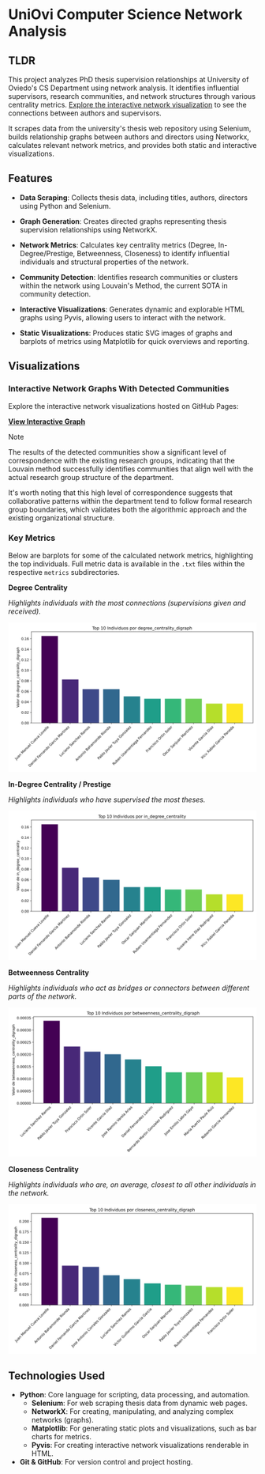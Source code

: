 # UniOvi Computer Science Network Analysis

## TLDR

This project analyzes PhD thesis supervision relationships at University of Oviedo's CS
Department using network analysis. It identifies influential supervisors, research
communities, and network structures through various centrality metrics.
[Explore the interactive network visualization](https://pablomsales.github.io/uniovi-cs-network/)
to see the connections between authors and supervisors.

It scrapes data from the university's thesis web repository using Selenium, builds
relationship graphs between authors and directors using Networkx, calculates relevant
network metrics, and provides both static and interactive visualizations.

## Features

*   **Data Scraping**: Collects thesis data, including titles, authors, directors
                        using Python and Selenium.

*   **Graph Generation**: Creates directed graphs representing thesis supervision
                        relationships using NetworkX.

*   **Network Metrics**: Calculates key centrality metrics (Degree, In-Degree/Prestige,
                        Betweenness, Closeness) to identify influential individuals and
                        structural properties of the network.

*   **Community Detection**: Identifies research communities or clusters within the network
                        using Louvain's Method, the current SOTA in community detection.

*   **Interactive Visualizations**: Generates dynamic and explorable HTML graphs using
                        Pyvis, allowing users to interact with the network.

*   **Static Visualizations**: Produces static SVG images of graphs and barplots of
                        metrics using Matplotlib for quick overviews and reporting.



## Visualizations

### Interactive Network Graphs With Detected Communities

Explore the interactive network visualizations hosted on GitHub Pages:

**[View Interactive Graph](https://pablomsales.github.io/uniovi-cs-network/)**



 > [!NOTE]
 > The results of the detected communities show a significant level of correspondence
 > with the existing research groups, indicating that the Louvain method successfully
 > identifies communities that align well with the actual research group structure of the
 > department.
 >
 > It's worth noting that this high level of correspondence suggests that collaborative patterns within the department 
 > tend to follow formal research group boundaries, which validates both the algorithmic approach and the existing
 > organizational structure.



### Key Metrics

Below are barplots for some of the calculated network metrics, highlighting the top
individuals. Full metric data is available in the `.txt` files within the respective
`metrics` subdirectories.

**Degree Centrality**

*Highlights individuals with the most connections (supervisions given and received).*

![Degree Centrality Digraph](outputs/interactive/metrics/degree_centrality_digraph_barplot.svg)

**In-Degree Centrality / Prestige**

*Highlights individuals who have supervised the most theses.*

![In-Degree Centrality](outputs/interactive/metrics/in_degree_centrality_barplot.svg)

**Betweenness Centrality**

*Highlights individuals who act as bridges or connectors between different parts of the network.*

![Betweenness Centrality Digraph](outputs/interactive/metrics/betweenness_centrality_digraph_barplot.svg)

**Closeness Centrality**

*Highlights individuals who are, on average, closest to all other individuals in the network.*

![Closeness Centrality Digraph](outputs/interactive/metrics/closeness_centrality_digraph_barplot.svg)


## Technologies Used

*   **Python**: Core language for scripting, data processing, and automation.
    *   **Selenium**: For web scraping thesis data from dynamic web pages.
    *   **NetworkX**: For creating, manipulating, and analyzing complex networks (graphs).
    *   **Matplotlib**: For generating static plots and visualizations, such as bar charts for metrics.
    *   **Pyvis**: For creating interactive network visualizations renderable in HTML.
*   **Git & GitHub**: For version control and project hosting.